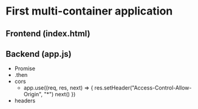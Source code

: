 # First multi-container application

## Frontend (index.html)

## Backend (app.js)



- Promise 
- .then
- cors
    - app.use((req, res, next) => {
    res.setHeader("Access-Control-Allow-Origin", "*")
    next()
})
- headers